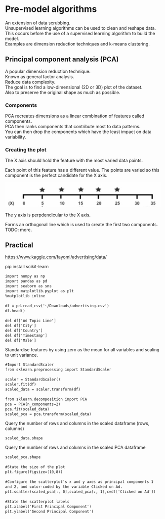 # Pre-model algorithms
An extension of data scrubbing.\
Unsupervised learning algorithms can be used to clean and reshape data.\
This occurs before the use of a supervised learning algorithm to build the model.\
Examples are dimension reduction techniques and k-means clustering.

## Principal component analysis (PCA)
A popular dimension reduction technique.\
Known as general factor analysis.\
Reduce data complexity.\
The goal is to find a low-dimensional (2D or 3D) plot of the dataset.\
Also to preserve the original shape as much as possible.

### Components
PCA recreates dimensions as a linear combination of features called components.\
PCA then ranks components that contribute most to data patterns.\
You can then drop the components which have the least impact on data variability.

### Creating the plot
The X axis should hold the feature with the most varied data points.

Each point of this feature has a different value. The points are varied so this component is the perfect candidate for the X axis.

![x-axis](/images/practical/x-axis.PNG)

The y axis is perpdendicular to the X axis.

Forms an orthogonal line which is used to create the first two components.
TODO: more.


## Practical
https://www.kaggle.com/fayomi/advertising/data/

pip install scikit-learn

```
import numpy as np
import pandas as pd
import seaborn as sns
import matplotlib.pyplot as plt
%matplotlib inline

df = pd.read_csv('~/Downloads/advertising.csv')
df.head()

del df['Ad Topic Line']
del df['City']
del df['Country']
del df['Timestamp']
del df['Male']
```

Standardise features by using zero as the mean for all variables and scaling to unit variance.
```
#Import StandardScaler
from sklearn.preprocessing import StandardScaler

scaler = StandardScaler()
scaler.fit(df)
scaled_data = scaler.transform(df)

from sklearn.decomposition import PCA
pca = PCA(n_components=2)
pca.fit(scaled_data)
scaled_pca = pca.transform(scaled_data)
```
Query the number of rows and columns in the scaled dataframe (rows, columns)
```
scaled_data.shape
```
Query the number of rows and columns in the scaled PCA dataframe
```
scaled_pca.shape

#State the size of the plot
plt.figure(figsize=(10,8))

#Configure the scatterplot’s x and y axes as principal components 1 and 2, and color-coded by the variable Clicked on Ad.
plt.scatter(scaled_pca[:, 0],scaled_pca[:, 1],c=df['Clicked on Ad'])

#State the scatterplot labels
plt.xlabel('First Principal Component')
plt.ylabel('Second Principal Component')
```